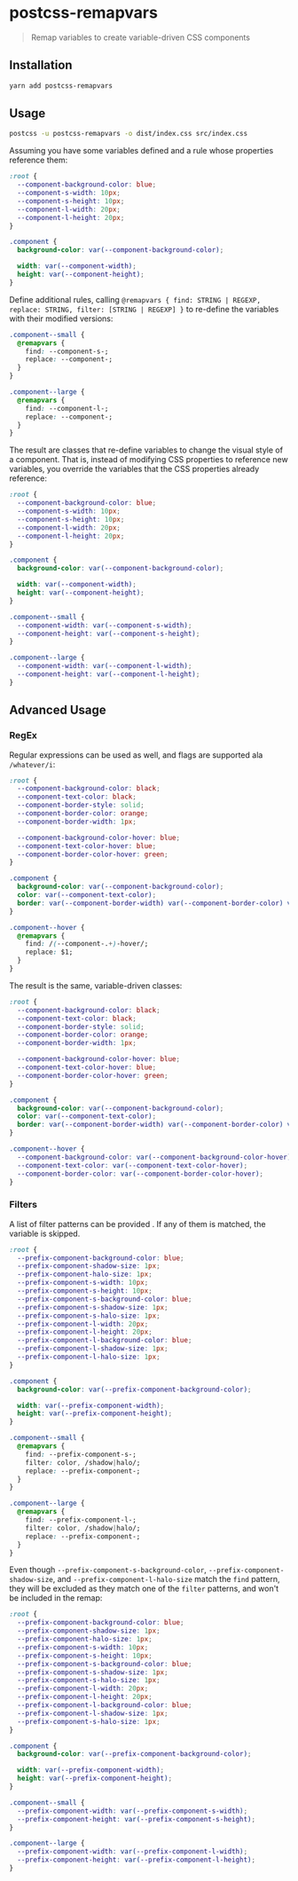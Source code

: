 # postcss-remapvars

> Remap variables to create variable-driven CSS components

## Installation

```sh
yarn add postcss-remapvars
```

## Usage

```sh
postcss -u postcss-remapvars -o dist/index.css src/index.css
```

Assuming you have some variables defined and a rule whose properties reference them:

```css
:root {
  --component-background-color: blue;
  --component-s-width: 10px;
  --component-s-height: 10px;
  --component-l-width: 20px;
  --component-l-height: 20px;
}

.component {
  background-color: var(--component-background-color);

  width: var(--component-width);
  height: var(--component-height);
}
```

Define additional rules, calling `@remapvars { find: STRING | REGEXP, replace: STRING, filter: [STRING | REGEXP] }` to re-define the variables with their modified versions:

```css
.component--small {
  @remapvars {
    find: --component-s-;
    replace: --component-;
  }
}

.component--large {
  @remapvars {
    find: --component-l-;
    replace: --component-;
  }
}
```

The result are classes that re-define variables to change the visual style of a component. That is, instead of modifying CSS properties to reference new variables, you override the variables that the CSS properties already reference:

```css
:root {
  --component-background-color: blue;
  --component-s-width: 10px;
  --component-s-height: 10px;
  --component-l-width: 20px;
  --component-l-height: 20px;
}

.component {
  background-color: var(--component-background-color);

  width: var(--component-width);
  height: var(--component-height);
}

.component--small {
  --component-width: var(--component-s-width);
  --component-height: var(--component-s-height);
}

.component--large {
  --component-width: var(--component-l-width);
  --component-height: var(--component-l-height);
}
```

## Advanced Usage

### RegEx

Regular expressions can be used as well, and flags are supported ala `/whatever/i`:

```css
:root {
  --component-background-color: black;
  --component-text-color: black;
  --component-border-style: solid;
  --component-border-color: orange;
  --component-border-width: 1px;

  --component-background-color-hover: blue;
  --component-text-color-hover: blue;
  --component-border-color-hover: green;
}

.component {
  background-color: var(--component-background-color);
  color: var(--component-text-color);
  border: var(--component-border-width) var(--component-border-color) var(--component-border-style);
}

.component--hover {
  @remapvars {
    find: /(--component-.+)-hover/;
    replace: $1;
  }
}
```

The result is the same, variable-driven classes:

```css
:root {
  --component-background-color: black;
  --component-text-color: black;
  --component-border-style: solid;
  --component-border-color: orange;
  --component-border-width: 1px;

  --component-background-color-hover: blue;
  --component-text-color-hover: blue;
  --component-border-color-hover: green;
}

.component {
  background-color: var(--component-background-color);
  color: var(--component-text-color);
  border: var(--component-border-width) var(--component-border-color) var(--component-border-style);
}

.component--hover {
  --component-background-color: var(--component-background-color-hover);
  --component-text-color: var(--component-text-color-hover);
  --component-border-color: var(--component-border-color-hover);
}
```

### Filters

A list of filter patterns can be provided . If any of them is matched, the variable is skipped.

```css
:root {
  --prefix-component-background-color: blue;
  --prefix-component-shadow-size: 1px;
  --prefix-component-halo-size: 1px;
  --prefix-component-s-width: 10px;
  --prefix-component-s-height: 10px;
  --prefix-component-s-background-color: blue;
  --prefix-component-s-shadow-size: 1px;
  --prefix-component-s-halo-size: 1px;
  --prefix-component-l-width: 20px;
  --prefix-component-l-height: 20px;
  --prefix-component-l-background-color: blue;
  --prefix-component-l-shadow-size: 1px;
  --prefix-component-l-halo-size: 1px;
}

.component {
  background-color: var(--prefix-component-background-color);

  width: var(--prefix-component-width);
  height: var(--prefix-component-height);
}

.component--small {
  @remapvars {
    find: --prefix-component-s-;
    filter: color, /shadow|halo/;
    replace: --prefix-component-;
  }
}

.component--large {
  @remapvars {
    find: --prefix-component-l-;
    filter: color, /shadow|halo/;
    replace: --prefix-component-;
  }
}
```

Even though `--prefix-component-s-background-color`, `--prefix-component-shadow-size`, and `--prefix-component-l-halo-size` match the `find` pattern, they will be excluded as they match one of the `filter` patterns, and won't be included in the remap:

```css
:root {
  --prefix-component-background-color: blue;
  --prefix-component-shadow-size: 1px;
  --prefix-component-halo-size: 1px;
  --prefix-component-s-width: 10px;
  --prefix-component-s-height: 10px;
  --prefix-component-s-background-color: blue;
  --prefix-component-s-shadow-size: 1px;
  --prefix-component-s-halo-size: 1px;
  --prefix-component-l-width: 20px;
  --prefix-component-l-height: 20px;
  --prefix-component-l-background-color: blue;
  --prefix-component-l-shadow-size: 1px;
  --prefix-component-s-halo-size: 1px;
}

.component {
  background-color: var(--prefix-component-background-color);

  width: var(--prefix-component-width);
  height: var(--prefix-component-height);
}

.component--small {
  --prefix-component-width: var(--prefix-component-s-width);
  --prefix-component-height: var(--prefix-component-s-height);
}

.component--large {
  --prefix-component-width: var(--prefix-component-l-width);
  --prefix-component-height: var(--prefix-component-l-height);
}

```
